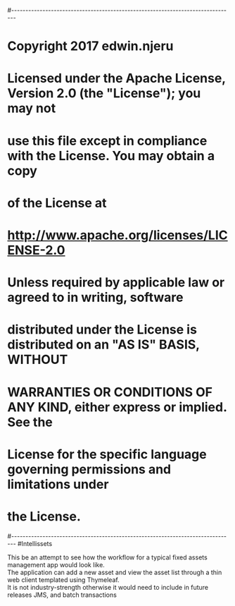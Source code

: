 #-------------------------------------------------------------------------------
# Copyright 2017 edwin.njeru
# 
# Licensed under the Apache License, Version 2.0 (the "License"); you may not
# use this file except in compliance with the License.  You may obtain a copy
# of the License at
# 
#   http://www.apache.org/licenses/LICENSE-2.0
# 
# Unless required by applicable law or agreed to in writing, software
# distributed under the License is distributed on an "AS IS" BASIS, WITHOUT
# WARRANTIES OR CONDITIONS OF ANY KIND, either express or implied.  See the
# License for the specific language governing permissions and limitations under
# the License.
#-------------------------------------------------------------------------------
#Intellissets

This be an attempt to see how the workflow for a typical fixed assets management app would look like.
<br>
The application can add a new asset and view the asset list through a thin web client templated using Thymeleaf. 
<br>
It is not industry-strength otherwise it would need to include in future releases JMS, and batch transactions
